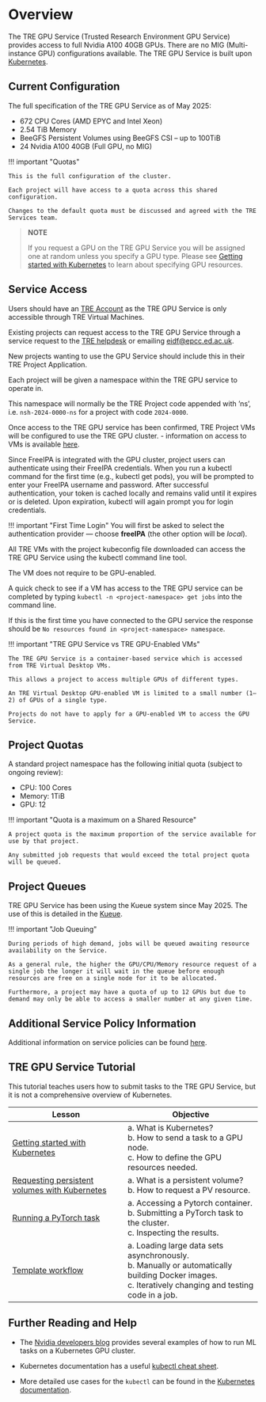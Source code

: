# Overview

The TRE GPU Service (Trusted Research Environment GPU Service) provides access to full Nvidia A100 40GB GPUs. There are no MIG (Multi-instance GPU) configurations available. The TRE GPU Service is built upon [Kubernetes](https://kubernetes.io).

## Current Configuration

The full specification of the TRE GPU Service as of May 2025:

- 672 CPU Cores (AMD EPYC and Intel Xeon)
- 2.54 TiB Memory
- BeeGFS Persistent Volumes using BeeGFS CSI – up to 100TiB
- 24 Nvidia A100 40GB (Full GPU, no MIG)

!!! important "Quotas"

    This is the full configuration of the cluster.

    Each project will have access to a quota across this shared configuration.

    Changes to the default quota must be discussed and agreed with the TRE Services team.

> **NOTE**
>
> If you request a GPU on the TRE GPU Service you will be assigned one at random unless you specify a GPU type.
> Please see [Getting started with Kubernetes](training/L1_getting_started.md) to learn about specifying GPU resources.

## Service Access

Users should have an [TRE Account](../safe-haven-access.md) as the TRE GPU Service is only accessible through TRE Virtual Machines.

Existing projects can request access to the TRE GPU Service through a service request to the [TRE helpdesk](https://portal.eidf.ac.uk/queries/submit) or emailing [eidf@epcc.ed.ac.uk](mailto:eidf@epcc.ed.ac.uk).

New projects wanting to use the GPU Service should include this in their TRE Project Application.

Each project will be given a namespace within the TRE GPU service to operate in.

This namespace will normally be the TRE Project code appended with ’ns’, i.e. `nsh-2024-0000-ns` for a project with code `2024-0000`.

Once access to the TRE GPU service has been confirmed, TRE Project VMs will be configured to use the TRE GPU cluster. - information on access to VMs is available [here](../virtual-desktop-connections.md).

Since FreeIPA is integrated with the GPU cluster, project users can authenticate using their FreeIPA credentials. When you run a kubectl command for the first time (e.g., kubectl get pods), you will be prompted to enter your FreeIPA username and password. After successful authentication, your token is cached locally and remains valid until it expires or is deleted. Upon expiration, kubectl will again prompt you for login credentials.

!!! important "First Time Login"
    You will first be asked to select the authentication provider — choose **freeIPA** (the other option will be *local*).

All TRE VMs with the project kubeconfig file downloaded can access the TRE GPU Service using the kubectl command line tool.

The VM does not require to be GPU-enabled.

A quick check to see if a VM has access to the TRE GPU service can be completed by typing `kubectl -n <project-namespace> get jobs` into the command line.

If this is the first time you have connected to the GPU service the response should be `No resources found in <project-namespace> namespace`.

!!! important "TRE GPU Service vs TRE GPU-Enabled VMs"

    The TRE GPU Service is a container-based service which is accessed from TRE Virtual Desktop VMs.

    This allows a project to access multiple GPUs of different types.

    An TRE Virtual Desktop GPU-enabled VM is limited to a small number (1–2) of GPUs of a single type.

    Projects do not have to apply for a GPU-enabled VM to access the GPU Service.

## Project Quotas

A standard project namespace has the following initial quota (subject to ongoing review):

- CPU: 100 Cores
- Memory: 1TiB
- GPU: 12

!!! important "Quota is a maximum on a Shared Resource"

    A project quota is the maximum proportion of the service available for use by that project.

    Any submitted job requests that would exceed the total project quota will be queued.

## Project Queues

TRE GPU Service has been using the Kueue system since May 2025. The use of this is detailed in the [Kueue](kueue.md).

!!! important "Job Queuing"

    During periods of high demand, jobs will be queued awaiting resource availability on the Service.

    As a general rule, the higher the GPU/CPU/Memory resource request of a single job the longer it will wait in the queue before enough resources are free on a single node for it to be allocated.

    Furthermore, a project may have a quota of up to 12 GPUs but due to demand may only be able to access a smaller number at any given time.

## Additional Service Policy Information

Additional information on service policies can be found [here](policies.md).

## TRE GPU Service Tutorial

This tutorial teaches users how to submit tasks to the TRE GPU Service, but it is not a comprehensive overview of Kubernetes.

| Lesson                                                                                                   | Objective                                                                                                      |
|-----------------------------------|-------------------------------------|
| [Getting started with Kubernetes](training/L1_getting_started.md)                             | a. What is Kubernetes?<br>b. How to send a task to a GPU node.<br>c. How to define the GPU resources needed.  |
| [Requesting persistent volumes with Kubernetes](training/L4_requesting_persistent_volumes.md) | a. What is a persistent volume? <br>b. How to request a PV resource.                                          |
| [Running a PyTorch task](training/L5_running_a_pytorch_task.md)                               | a. Accessing a Pytorch container.<br>b. Submitting a PyTorch task to the cluster.<br>c. Inspecting the results. |
| [Template workflow](training/L6_template_workflow.md)                               | a. Loading large data sets asynchronously.<br>b. Manually or automatically building Docker images.<br>c. Iteratively changing and testing code in a job. |

## Further Reading and Help

- The [Nvidia developers blog](https://developer.nvidia.com/blog/search-posts/?q=Kubernetes) provides several examples of how to run ML tasks on a Kubernetes GPU cluster.

- Kubernetes documentation has a useful [kubectl cheat sheet](https://kubernetes.io/docs/reference/kubectl/cheatsheet/#viewing-and-finding-resources).

- More detailed use cases for the `kubectl` can be found in the [Kubernetes documentation](https://kubernetes.io/docs/reference/generated/kubectl/kubectl-commands#run).
